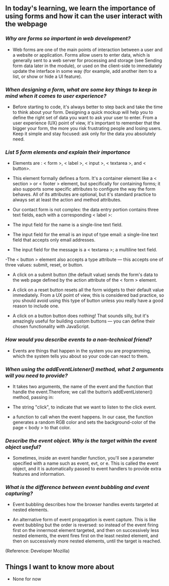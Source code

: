 ## In today's learning, we learn the importance of using forms and how it can the user interact with the webpage ## 


### *Why are forms so important in web development?* ###

- Web forms are one of the main points of interaction between a user and a website or application. Forms allow users to enter data, which is generally sent to a web server for processing and storage (see Sending form data later in the module), or used on the client-side to immediately update the interface in some way (for example, add another item to a list, or show or hide a UI feature).


### *When designing a form, what are some key things to keep in mind when it comes to user experience?* ###

- Before starting to code, it's always better to step back and take the time to think about your form. Designing a quick mockup will help you to define the right set of data you want to ask your user to enter. From a user experience (UX) point of view, it's important to remember that the bigger your form, the more you risk frustrating people and losing users. Keep it simple and stay focused: ask only for the data you absolutely need.


### *List 5 form elements and explain their importance* ###

- Elements are : < form >, < label >, < input >, < textarea >, and < button>.

- This element formally defines a form. It's a container element like a < section > or < footer > element, but specifically for containing forms; it also supports some specific attributes to configure the way the form behaves. All of its attributes are optional, but it's standard practice to always set at least the action and method attributes.

- Our contact form is not complex: the data entry portion contains three text fields, each with a corresponding < label >:

- The input field for the name is a single-line text field.
- The input field for the email is an input of type email: a single-line text field that accepts only email addresses.
- The input field for the message is a < textarea >; a multiline text field.

-The < button > element also accepts a type attribute — this accepts one of three values: submit, reset, or button.

- A click on a submit button (the default value) sends the form's data to the web page defined by the action attribute of the < form > element.

- A click on a reset button resets all the form widgets to their default value immediately. From a UX point of view, this is considered bad practice, so you should avoid using this type of button unless you really have a good reason to include one.

- A click on a button button does nothing! That sounds silly, but it's amazingly useful for building custom buttons — you can define their chosen functionality with JavaScript.

### *How would you describe events to a non-technical friend?* ###

- Events are things that happen in the system you are programming, which the system tells you about so your code can react to them.

### *When using the addEventListener() method, what 2 arguments will you need to provide?* ### 

- It takes two arguments, the name of the event and the function that handle the event.Therefore; we call the button’s addEventListener() method, passing in:

- The string "click", to indicate that we want to listen to the click event.

- a function to call when the event happens. In our case, the function generates a random RGB color and sets the background-color of the page < body > to that color.

### *Describe the event object. Why is the target within the event object useful?* ###

- Sometimes, inside an event handler function, you'll see a parameter specified with a name such as event, evt, or e. This is called the event object, and it is automatically passed to event handlers to provide extra features and information.

### *What is the difference between event bubbling and event capturing?* ### 

- Event bubbling describes how the browser handles events targeted at nested elements.

- An alternative form of event propagation is event capture. This is like event bubbling but the order is reversed: so instead of the event firing first on the innermost element targeted, and then on successively less nested elements, the event fires first on the least nested element, and then on successively more nested elements, until the target is reached.

(Reference: Developer Mozilla)
## Things I want to know more about 

- None for now